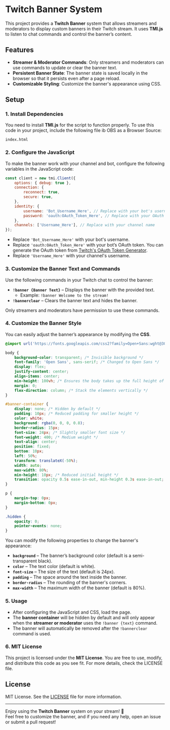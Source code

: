 # Twitch Banner System

This project provides a **Twitch Banner** system that allows streamers and moderators to display custom banners in their Twitch stream. It uses **TMI.js** to listen to chat commands and control the banner’s content.

## Features

- **Streamer & Moderator Commands**: Only streamers and moderators can use commands to update or clear the banner text.
- **Persistent Banner State**: The banner state is saved locally in the browser so that it persists even after a page reload.
- **Customizable Styling**: Customize the banner's appearance using CSS.

## Setup

### 1. Install Dependencies

You need to install **TMI.js** for the script to function properly. To use this code in your project, include the following file ib OBS as a Browser Source:

```index.html```

### 2. Configure the JavaScript

To make the banner work with your channel and bot, configure the following variables in the JavaScript code:

```javascript
const client = new tmi.Client({
    options: { debug: true },
    connection: {
        reconnect: true,
        secure: true,
    },
    identity: {
        username: 'Bot_Username_Here', // Replace with your bot's username
        password: 'oauth:OAuth_Token_Here', // Replace with your OAuth token
    },
    channels: ['Username_Here'], // Replace with your channel name
});
```

- Replace `'Bot_Username_Here'` with your bot's username.
- Replace `'oauth:OAuth_Token_Here'` with your bot’s OAuth token. You can generate the OAuth token from [Twitch's OAuth Token Generator](https://twitchapps.com/tmi/).
- Replace `'Username_Here'` with your channel's username.

### 3. Customize the Banner Text and Commands

Use the following commands in your Twitch chat to control the banner:

- **`!banner {Banner Text}`** – Displays the banner with the provided text.
  - Example: `!banner Welcome to the stream!`
- **`!bannerclear`** – Clears the banner text and hides the banner.

Only streamers and moderators have permission to use these commands.

### 4. Customize the Banner Style

You can easily adjust the banner’s appearance by modifying the **CSS**.

```css
@import url('https://fonts.googleapis.com/css2?family=Open+Sans:wght@300;400;600&display=swap');

body {
    background-color: transparent; /* Invisible background */
    font-family: 'Open Sans', sans-serif; /* Changed to Open Sans */
    display: flex;
    justify-content: center;
    align-items: center;
    min-height: 100vh; /* Ensures the body takes up the full height of the viewport */
    margin: 0;
    flex-direction: column; /* Stack the elements vertically */
}

#banner-container {
    display: none; /* Hidden by default */
    padding: 10px; /* Reduced padding for smaller height */
    color: white;
    background: rgba(0, 0, 0, 0.8);
    border-radius: 15px;
    font-size: 24px; /* Slightly smaller font size */
    font-weight: 400; /* Medium weight */
    text-align: center;
    position: fixed;
    bottom: 10px;
    left: 50%;
    transform: translateX(-50%);
    width: auto;
    max-width: 80%;
    min-height: 10px; /* Reduced initial height */
    transition: opacity 0.5s ease-in-out, min-height 0.3s ease-in-out;
}

p {
    margin-top: 0px;
    margin-bottom: 0px;
}

.hidden {
    opacity: 0;
    pointer-events: none;
}
```

You can modify the following properties to change the banner's appearance:
- **`background`** – The banner’s background color (default is a semi-transparent black).
- **`color`** – The text color (default is white).
- **`font-size`** – The size of the text (default is 24px).
- **`padding`** – The space around the text inside the banner.
- **`border-radius`** – The rounding of the banner's corners.
- **`max-width`** – The maximum width of the banner (default is 80%).

### 5. Usage

- After configuring the JavaScript and CSS, load the page.
- The **banner container** will be hidden by default and will only appear when the **streamer or moderator** uses the `!banner {text}` command.
- The banner will automatically be removed after the `!bannerclear` command is used.

### 6. MIT License

This project is licensed under the **MIT License**. You are free to use, modify, and distribute this code as you see fit. For more details, check the LICENSE file.

## License

MIT License. See the [LICENSE](LICENSE) file for more information.

---

Enjoy using the **Twitch Banner** system on your stream! 🎉  
Feel free to customize the banner, and if you need any help, open an issue or submit a pull request!  
